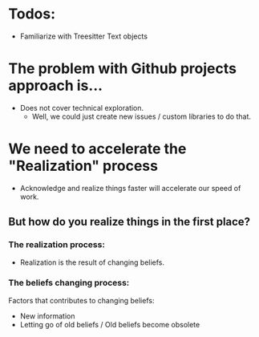 # Todos:

- Familiarize with Treesitter Text objects

# The problem with Github projects approach is...

- Does not cover technical exploration.
    - Well, we could just create new issues / custom libraries to do that.

# We need to accelerate the "Realization" process

- Acknowledge and realize things faster will accelerate our speed of work.

## But how do you realize things in the first place?

### The realization process:

- Realization is the result of changing beliefs.

### The beliefs changing process:

Factors that contributes to changing beliefs:

- New information
- Letting go of old beliefs / Old beliefs become obsolete
